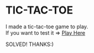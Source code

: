 # TIC-TAC-TOE

I made a tic-tac-toe game to play.  
If you want to test it => [Play Here](https://tic-tac-toe-prabin.vercel.app/)

SOLVED! THANKS:)
